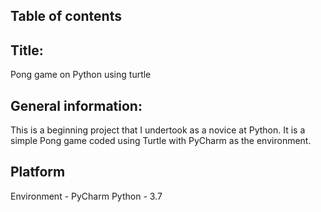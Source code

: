 ## Table of contents

## Title:
Pong game on Python using turtle

## General information:
This is a beginning project that I undertook as a novice at Python. It is a simple Pong game coded using Turtle with PyCharm as the environment.

## Platform
Environment - PyCharm
Python - 3.7
